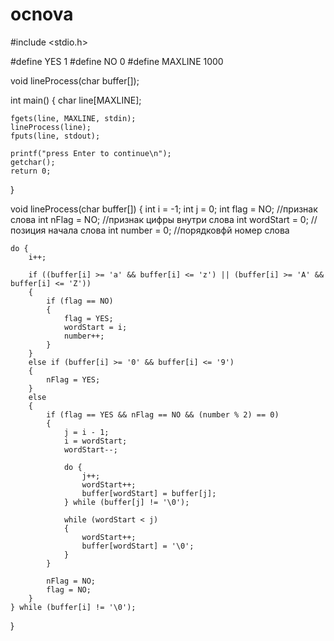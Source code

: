 # ocnova
#include <stdio.h>

#define YES 1
#define NO 0
#define MAXLINE 1000

void lineProcess(char buffer[]);

int main()
{
	char line[MAXLINE];

	fgets(line, MAXLINE, stdin);
	lineProcess(line);
	fputs(line, stdout);

	printf("press Enter to continue\n");
	getchar();
	return 0;
}

void lineProcess(char buffer[])
{
	int i = -1;
	int j = 0;
	int flag = NO;		//признак слова
	int nFlag = NO;		//признак цифры внутри слова
	int wordStart = 0;	//позиция начала слова
	int number = 0;		//порядковфй номер слова

	do {
		i++;

		if ((buffer[i] >= 'a' && buffer[i] <= 'z') || (buffer[i] >= 'A' && buffer[i] <= 'Z'))
		{
			if (flag == NO)
			{
				flag = YES;
				wordStart = i;
				number++;
			}
		}
		else if (buffer[i] >= '0' && buffer[i] <= '9')
		{
			nFlag = YES;
		}
		else
		{
			if (flag == YES && nFlag == NO && (number % 2) == 0)
			{
				j = i - 1;
				i = wordStart;
				wordStart--;

				do {
					j++;
					wordStart++;
					buffer[wordStart] = buffer[j];
				} while (buffer[j] != '\0');

				while (wordStart < j)
				{
					wordStart++;
					buffer[wordStart] = '\0';
				}
			}

			nFlag = NO;
			flag = NO;
		}
	} while (buffer[i] != '\0');
}
